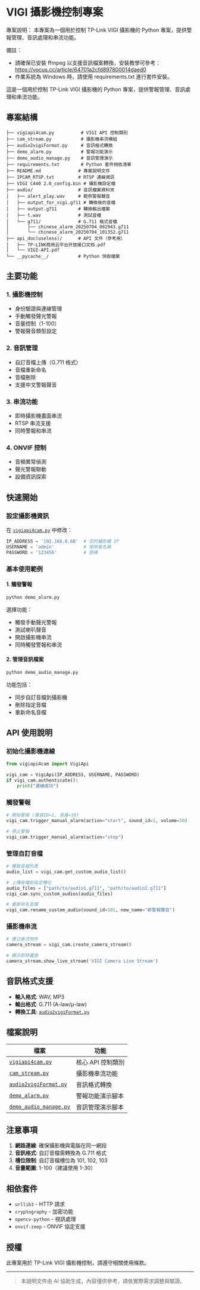 # VIGI 攝影機控制專案

專案說明：
本專案為一個用於控制 TP-Link VIGI 攝影機的 Python 專案，提供警報管理、音訊處理和串流功能。

備註：
- 請確保已安裝 ffmpeg 以支援音訊檔案轉換，安裝教學可參考：https://vocus.cc/article/64701a2cfd897800014daed0
- 作業系統為 Windows 時，請使用 requirements.txt 進行套件安裝。

這是一個用於控制 TP-Link VIGI 攝影機的 Python 專案，提供警報管理、音訊處理和串流功能。

## 專案結構

```
├── vigiapi4cam.py          # VIGI API 控制類別
├── cam_stream.py           # 攝影機串流模組
├── audio2vigiFormat.py     # 音訊格式轉換
├── demo_alarm.py           # 警報功能演示
├── demo_audio_manage.py    # 音訊管理演示
├── requirements.txt        # Python 套件相依清單
├── README.md              # 專案說明文件
├── IPCAM_RTSP.txt         # RTSP 連線資訊
├── VIGI C440 2.0_config.bin # 攝影機設定檔
├── audio/                 # 音訊檔案資料夾
│   ├── alert_play.wav     # 範例警報聲音
│   ├── output_for_vigi.g711 # 轉換後的音檔
│   ├── output.g711        # 轉換輸出檔案
│   ├── t.wav              # 測試音檔
│   └── g711/              # G.711 格式音檔
│       ├── chinese_alarm_20250704_082943.g711
│       └── chinese_alarm_20250704_101352.g711
├── api_doc(useless)/      # API 文件（參考用）
│   ├── TP-LINK商用云平台开放接口文档.pdf
│   └── VIGI-API.pdf
└── __pycache__/           # Python 快取檔案
```

## 主要功能

### 1. 攝影機控制
- 身份驗證與連線管理
- 手動觸發聲光警報
- 音量控制（1-100）
- 警報聲音類型設定

### 2. 音訊管理
- 自訂音檔上傳（G.711 格式）
- 音檔重新命名
- 音檔刪除
- 支援中文警報聲音

### 3. 串流功能
- 即時攝影機畫面串流
- RTSP 串流支援
- 同時警報和串流

### 4. ONVIF 控制
- 音頻異常偵測
- 聲光警報聯動
- 設備資訊探索

## 快速開始

### 設定攝影機資訊
在 [`vigiapi4cam.py`](vigiapi4cam.py) 中修改：
```python
IP_ADDRESS = '192.168.0.60'  # 您的攝影機 IP
USERNAME = 'admin'           # 使用者名稱
PASSWORD = '123456'          # 密碼
```

### 基本使用範例

#### 1. 觸發警報
```bash
python demo_alarm.py
```
選擇功能：
- 觸發手動聲光警報
- 測試喇叭聲音
- 開啟攝影機串流
- 同時觸發警報和串流

#### 2. 管理音訊檔案
```bash
python demo_audio_manage.py
```
功能包括：
- 同步自訂音檔到攝影機
- 刪除指定音檔
- 重新命名音檔

## API 使用說明

### 初始化攝影機連線
```python
from vigiapi4cam import VigiApi

vigi_cam = VigiApi(IP_ADDRESS, USERNAME, PASSWORD)
if vigi_cam.authenticate():
    print("連線成功")
```

### 觸發警報
```python
# 開始警報 (聲音ID=1, 音量=10)
vigi_cam.trigger_manual_alarm(action="start", sound_id=1, volume=10)

# 停止警報
vigi_cam.trigger_manual_alarm(action="stop")
```

### 管理自訂音檔
```python
# 獲取音檔列表
audio_list = vigi_cam.get_custom_audio_list()

# 上傳音檔到指定槽位
audio_files = ["path/to/audio1.g711", "path/to/audio2.g711"]
vigi_cam.sync_custom_audios(audio_files)

# 重新命名音檔
vigi_cam.rename_custom_audio(sound_id=101, new_name="新警報聲音")
```

### 攝影機串流
```python
# 建立串流物件
camera_stream = vigi_cam.create_camera_stream()

# 顯示即時畫面
camera_stream.show_live_stream('VIGI Camera Live Stream')
```

## 音訊格式支援

- **輸入格式**: WAV, MP3
- **輸出格式**: G.711 (A-law/μ-law)
- **轉換工具**: [`audio2vigiFormat.py`](audio2vigiFormat.py)

## 檔案說明

| 檔案 | 功能 |
|------|------|
| [`vigiapi4cam.py`](vigiapi4cam.py) | 核心 API 控制類別 |
| [`cam_stream.py`](cam_stream.py) | 攝影機串流功能 |
| [`audio2vigiFormat.py`](audio2vigiFormat.py) | 音訊格式轉換 |
| [`demo_alarm.py`](demo_alarm.py) | 警報功能演示腳本 |
| [`demo_audio_manage.py`](demo_audio_manage.py) | 音訊管理演示腳本 |

## 注意事項

1. **網路連線**: 確保攝影機與電腦在同一網段
2. **音訊格式**: 自訂音檔需轉換為 G.711 格式
3. **槽位限制**: 自訂音檔槽位為 101, 102, 103
4. **音量範圍**: 1-100（建議使用 1-30）

## 相依套件

- `urllib3` - HTTP 請求
- `cryptography` - 加密功能
- `opencv-python` - 視訊處理
- `onvif-zeep` - ONVIF 協定支援

## 授權

此專案用於 TP-Link VIGI 攝影機控制，請遵守相關使用條款。

---

> 本說明文件由 AI 協助生成，內容僅供參考，請依實際需求調整與驗證。
